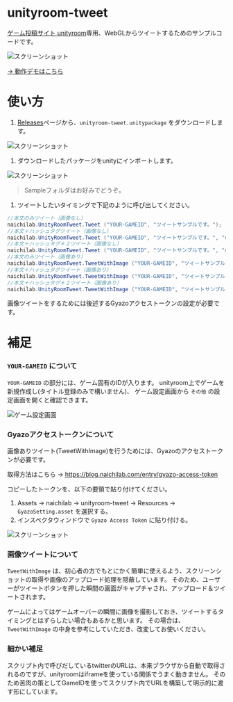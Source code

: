 # unityroom-tweet

[ゲーム投稿サイト unityroom](http://unityroom.com/)専用、WebGLからツイートするためのサンプルコードです。

![スクリーンショット](https://user-images.githubusercontent.com/7110482/45599527-0202db80-ba28-11e8-8fe6-1d37736f7926.png)

[-> 動作デモはこちら](https://unityroom.com/games/unityroom-tweet-sample)

# 使い方

1. [Releases](https://github.com/naichilab/unityroom-tweet/releases)ページから、`unityroom-tweet.unitypackage` をダウンロードします。

![スクリーンショット](https://user-images.githubusercontent.com/7110482/45599551-7c336000-ba28-11e8-9edc-877b82a4fe34.png)

1. ダウンロードしたパッケージをunityにインポートします。

![スクリーンショット](https://user-images.githubusercontent.com/7110482/45599656-6b83e980-ba2a-11e8-8be8-00f99b48a55e.png)

> Sampleフォルダはお好みでどうぞ。

1. ツイートしたいタイミングで下記のように呼び出してください。

```.cs
//本文のみツイート（画像なし）
naichilab.UnityRoomTweet.Tweet ("YOUR-GAMEID", "ツイートサンプルです。");
//本文＋ハッシュタグツイート（画像なし）
naichilab.UnityRoomTweet.Tweet ("YOUR-GAMEID", "ツイートサンプルです。", "unityroom");
//本文＋ハッシュタグ＊２ツイート（画像なし）
naichilab.UnityRoomTweet.Tweet ("YOUR-GAMEID", "ツイートサンプルです。", "unityroom", "unity1week");
//本文のみツイート（画像あり）
naichilab.UnityRoomTweet.TweetWithImage ("YOUR-GAMEID", "ツイートサンプルです。");
//本文＋ハッシュタグツイート（画像あり）
naichilab.UnityRoomTweet.TweetWithImage ("YOUR-GAMEID", "ツイートサンプルです。", "unityroom");
//本文＋ハッシュタグ＊２ツイート（画像あり）
naichilab.UnityRoomTweet.TweetWithImage ("YOUR-GAMEID", "ツイートサンプルです。", "unityroom", "unity1week");
```

画像ツイートをするためには後述するGyazoアクセストークンの設定が必要です。

# 補足

### `YOUR-GAMEID` について

`YOUR-GAMEID` の部分には、ゲーム固有のIDが入ります。
unityroom上でゲームを新規作成し(タイトル登録のみで構いません)、
ゲーム設定画面から `その他` の設定画面を開くと確認できます。

![ゲーム設定画面](https://cloud.githubusercontent.com/assets/7110482/25494312/3cbe7882-2bb4-11e7-8d49-b54ae23ba2e5.png)

### Gyazoアクセストークンについて

画像ありツイート(TweetWithImage)を行うためには、Gyazoのアクセストークンが必要です。

取得方法はこちら -> https://blog.naichilab.com/entry/gyazo-access-token

コピーしたトークンを、以下の要領で貼り付けてください。

1. Assets -> naichilab -> unityroom-tweet -> Resources -> `GyazoSetting.asset` を選択する。
1. インスペクタウィンドウで `Gyazo Access Token` に貼り付ける。

![スクリーンショット](https://user-images.githubusercontent.com/7110482/45599644-295aa800-ba2a-11e8-8238-7aa153ba1467.png)

### 画像ツイートについて

`TweetWithImage` は、初心者の方でもとにかく簡単に使えるよう、スクリーンショットの取得や画像のアップロード処理を隠蔽しています。
そのため、ユーザーがツイートボタンを押した瞬間の画面がキャプチャされ、アップロード＆ツイートされます。

ゲームによってはゲームオーバーの瞬間に画像を撮影しておき、ツイートするタイミングとはずらしたい場合もあるかと思います。
その場合は、`TweetWithImage` の中身を参考にしていただき、改変してお使いください。

### 細かい補足

スクリプト内で呼びだしているtwitterのURLは、本来ブラウザから自動で取得されるのですが、unityroomはiframeを使っている関係でうまく動きません。
そのため苦肉の策としてGameIDを使ってスクリプト内でURLを構築して明示的に渡す形にしています。
